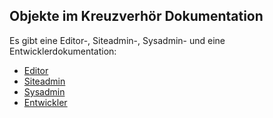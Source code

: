 ## Objekte im Kreuzverhör Dokumentation

Es gibt eine Editor-, Siteadmin-, Sysadmin- und eine Entwicklerdokumentation:

- [Editor](editor/README.md)  
- [Siteadmin](site_admin/README.md)  
- [Sysadmin](sys_admin/README.md)  
- [Entwickler](developer/README.md)
